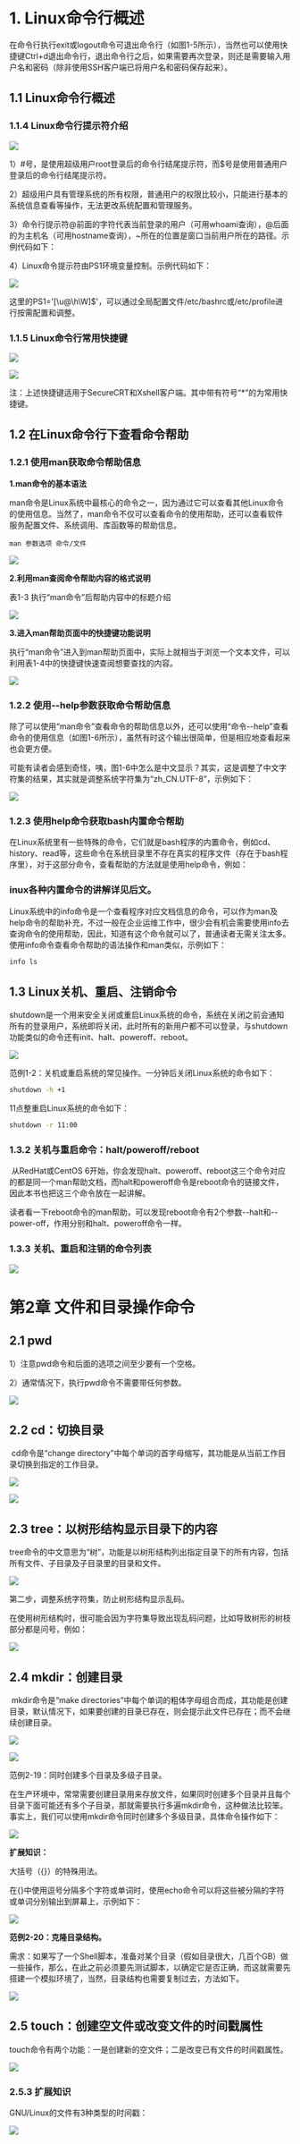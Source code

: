 # 1. Linux命令行概述

​	在命令行执行exit或logout命令可退出命令行（如图1-5所示），当然也可以使用快捷键Ctrl+d退出命令行，退出命令行之后，如果需要再次登录，则还是需要输入用户名和密码（除非使用SSH客户端已将用户名和密码保存起来）。

## 1.1 Linux命令行概述

### 1.1.4 Linux命令行提示符介绍

![](https://pic.imgdb.cn/item/6272479709475431291d3d14.jpg)

1）#号，是使用超级用户root登录后的命令行结尾提示符，而$号是使用普通用户登录后的命令行结尾提示符。

2）超级用户具有管理系统的所有权限，普通用户的权限比较小，只能进行基本的系统信息查看等操作，无法更改系统配置和管理服务。

3）命令行提示符@前面的字符代表当前登录的用户（可用whoami查询），@后面的为主机名（可用hostname查询），~所在的位置是窗口当前用户所在的路径。示例代码如下：

4）Linux命令提示符由PS1环境变量控制。示例代码如下：

![](https://pic.imgdb.cn/item/627247ca09475431291db80a.jpg)	

​	这里的PS1='[\u@\h\W]\$'，可以通过全局配置文件/etc/bashrc或/etc/profile进行按需配置和调整。

### 1.1.5 Linux命令行常用快捷键

![](https://pic.imgdb.cn/item/6272481609475431291e61cb.jpg)

![](https://pic.imgdb.cn/item/6272482109475431291e7e7f.jpg)

​	注：上述快捷键适用于SecureCRT和Xshell客户端。其中带有符号“*”的为常用快捷键。

## 1.2 在Linux命令行下查看命令帮助

### 1.2.1 使用man获取命令帮助信息

**1.man命令的基本语法**

man命令是Linux系统中最核心的命令之一，因为通过它可以查看其他Linux命令的使用信息。当然了，man命令不仅可以查看命令的使用帮助，还可以查看软件服务配置文件、系统调用、库函数等的帮助信息。

```
man 参数选项 命令/文件
```

![](https://pic.imgdb.cn/item/627248b009475431291fe8c4.jpg)

**2.利用man查阅命令帮助内容的格式说明**

表1-3 执行“man命令”后帮助内容中的标题介绍

![](https://pic.imgdb.cn/item/627248cc09475431292022fd.jpg)

**3.进入man帮助页面中的快捷键功能说明**

​	执行“man命令”进入到man帮助页面中，实际上就相当于浏览一个文本文件，可以利用表1-4中的快捷键快速查阅想要查找的内容。

![](https://pic.imgdb.cn/item/627248f80947543129208b0f.jpg)

### 1.2.2 使用--help参数获取命令帮助信息

​	除了可以使用“man命令”查看命令的帮助信息以外，还可以使用“命令--help”查看命令的使用信息（如图1-6所示），虽然有时这个输出很简单，但是相应地查看起来也会更方便。

​	可能有读者会感到奇怪，咦，图1-6中怎么是中文显示？其实，这是调整了中文字符集的结果，其实就是调整系统字符集为“zh_CN.UTF-8”，示例如下：

![](https://pic.imgdb.cn/item/6272492c0947543129210461.jpg)

### 1.2.3 使用help命令获取bash内置命令帮助

​	在Linux系统里有一些特殊的命令，它们就是bash程序的内置命令，例如cd、history、read等，这些命令在系统目录里不存在真实的程序文件（存在于bash程序里），对于这部分命令，查看帮助的方法就是使用help命令，例如：

### inux各种内置命令的讲解详见后文。

​	Linux系统中的info命令是一个查看程序对应文档信息的命令，可以作为man及help命令的帮助补充，不过一般在企业运维工作中，很少会有机会需要使用info去查询命令的使用帮助，因此，知道有这个命令就可以了，普通读者无需关注太多。使用info命令查看命令帮助的语法操作和man类似，示例如下：

```sh
info ls
```

## 1.3 Linux关机、重启、注销命令

shutdown是一个用来安全关闭或重启Linux系统的命令，系统在关闭之前会通知所有的登录用户，系统即将关闭，此时所有的新用户都不可以登录，与shutdown功能类似的命令还有init、halt、poweroff、reboot。

![](https://pic.imgdb.cn/item/62724983094754312921d3a4.jpg)

范例1-2：关机或重启系统的常见操作。一分钟后关闭Linux系统的命令如下：

```sh
shutdown -h +1
```

11点整重启Linux系统的命令如下：

```sh
shutdown -r 11:00
```

### 1.3.2 关机与重启命令：halt/poweroff/reboot

​	从RedHat或CentOS 6开始，你会发现halt、poweroff、reboot这三个命令对应的都是同一个man帮助文档，而halt和poweroff命令是reboot命令的链接文件，因此本书也把这三个命令放在一起讲解。

​	读者看一下reboot命令的man帮助，可以发现reboot命令有2个参数--halt和--power-off，作用分别和halt、poweroff命令一样。

### 1.3.3 关机、重启和注销的命令列表

![](https://pic.imgdb.cn/item/62724a20094754312923460c.jpg)

# 第2章 文件和目录操作命令

## 2.1 pwd

1）注意pwd命令和后面的选项之间至少要有一个空格。

2）通常情况下，执行pwd命令不需要带任何参数。

![](https://pic.imgdb.cn/item/62724a56094754312923bc94.jpg)

## 2.2 cd：切换目录

​	cd命令是“change directory”中每个单词的首字母缩写，其功能是从当前工作目录切换到指定的工作目录。

![](https://pic.imgdb.cn/item/62774f31094754312974725e.jpg)

![](https://pic.imgdb.cn/item/62774f46094754312974b137.jpg)

## 2.3 tree：以树形结构显示目录下的内容

​	tree命令的中文意思为“树”，功能是以树形结构列出指定目录下的所有内容，包括所有文件、子目录及子目录里的目录和文件。

![](https://pic.imgdb.cn/item/62774f6b09475431297515cb.jpg)

第二步，调整系统字符集，防止树形结构显示乱码。

在使用树形结构时，很可能会因为字符集导致出现乱码问题，比如导致树形的树枝部分都是问号，例如：

![](https://pic.imgdb.cn/item/62774f9309475431297582fb.jpg)

## 2.4 mkdir：创建目录

​	mkdir命令是“make directories”中每个单词的粗体字母组合而成，其功能是创建目录，默认情况下，如果要创建的目录已存在，则会提示此文件已存在；而不会继续创建目录。

![](https://pic.imgdb.cn/item/62774fe00947543129768735.jpg)

![](https://pic.imgdb.cn/item/62774ffe094754312976ecb5.jpg)

范例2-19：同时创建多个目录及多级子目录。

在生产环境中，常常需要创建目录用来存放文件，如果同时创建多个目录并且每个目录下面可能还有多个子目录，那就需要执行多遍mkdir命令，这种做法比较笨。事实上，我们可以使用mkdir命令同时创建多个多级目录，具体命令操作如下：

![](https://pic.imgdb.cn/item/627750290947543129779b65.jpg)

**扩展知识：**

大括号（{}）的特殊用法。

在{}中使用逗号分隔多个字符或单词时，使用echo命令可以将这些被分隔的字符或单词分别输出到屏幕上，示例如下：

![](https://pic.imgdb.cn/item/6277506c09475431297881f3.jpg)

**范例2-20：克隆目录结构。**

需求：如果写了一个Shell脚本，准备对某个目录（假如目录很大，几百个GB）做一些操作，那么，在此之前必须要先测试脚本，以确定它是否正确，而这就需要先搭建一个模拟环境了，当然，目录结构也需要复制过去，方法如下。

![](https://pic.imgdb.cn/item/627750da09475431297a2ac8.jpg)

## 2.5 touch：创建空文件或改变文件的时间戳属性

touch命令有两个功能：一是创建新的空文件；二是改变已有文件的时间戳属性。

![](https://pic.imgdb.cn/item/6277515e09475431297c213e.jpg)

### 2.5.3 扩展知识

GNU/Linux的文件有3种类型的时间戳：

![](https://pic.imgdb.cn/item/6277522e09475431297f20f0.jpg)